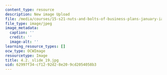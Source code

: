 ```yaml
---
content_type: resource
description: New image Upload
file: /media/courses/15-s21-nuts-and-bolts-of-business-plans-january-iap-2014/62997f34cf1292d28e209cd2054058b3_4.2._slide_19.jpg
file_type: image/jpeg
image_metadata:
  caption: ''
  credit: ''
  image-alt: ''
learning_resource_types: []
ocw_type: OCWImage
resourcetype: Image
title: 4.2._slide_19.jpg
uid: 62997f34-cf12-92d2-8e20-9cd2054058b3
---
```


